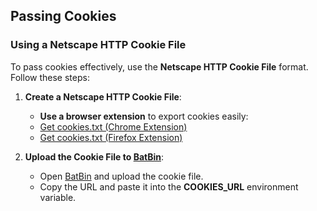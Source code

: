 ## Passing Cookies

### Using a Netscape HTTP Cookie File

To pass cookies effectively, use the **Netscape HTTP Cookie File** format. Follow these steps:

1. **Create a Netscape HTTP Cookie File**:
    - **Use a browser extension** to export cookies easily:
    - [Get cookies.txt (Chrome Extension)](https://chromewebstore.google.com/detail/get-cookiestxt-clean/ahmnmhfbokciafffnknlekllgcnafnie?hl=en)
    - [Get cookies.txt (Firefox Extension)](https://addons.mozilla.org/en-US/firefox/addon/cookies-txt/)

2. **Upload the Cookie File to [BatBin](https://batbin.me)**:
    - Open [BatBin](https://batbin.me) and upload the cookie file.
    - Copy the URL and paste it into the **COOKIES_URL** environment variable.
